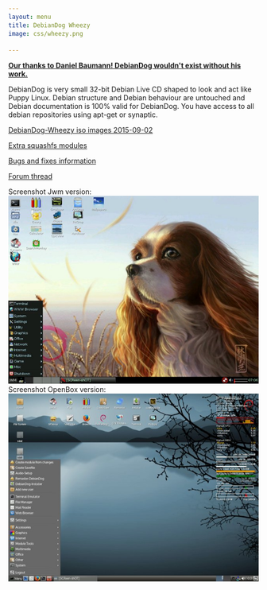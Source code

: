 ```yaml
---
layout: menu
title: DebianDog Wheezy
image: css/wheezy.png

---
```


[**Our thanks to Daniel Baumann! DebianDog wouldn't exist without his work.**](https://lists.debian.org/debian-live/2015/11/msg00024.html)

DebianDog is very small 32-bit Debian Live CD shaped to look and act like Puppy Linux. Debian structure and Debian behaviour are untouched and Debian documentation is 100% valid for DebianDog. You have access to all debian repositories using apt-get or synaptic.

[DebianDog-Wheezy iso images 2015-09-02](https://github.com/DebianDog/Wheezy/releases/tag/v1.0)

[Extra squashfs modules](https://github.com/DebianDog/Wheezy/releases/tag/v0.1)

[Bugs and fixes information](https://github.com/DebianDog/Wheezy/blob/master/Bugs-and-Fixes.md)

[Forum thread](http://murga-linux.com/puppy/viewtopic.php?t=93225)

Screenshot Jwm version:
![Jwm](https://github.com/DebianDog/Jessie/blob/master/screenshots/DebianDog-Wheezy-jwm-icewm.jpg?raw=true)    
Screenshot OpenBox version:
![OpenBox](https://github.com/DebianDog/Jessie/blob/master/screenshots/DebianDog-Wheezy-openbox-xfce.jpg?raw=true)
